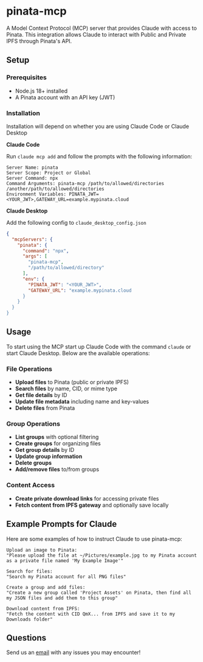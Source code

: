 # pinata-mcp

A Model Context Protocol (MCP) server that provides Claude with access to Pinata. This integration allows Claude to interact with Public and Private IPFS through Pinata's API.

## Setup

### Prerequisites

- Node.js 18+ installed
- A Pinata account with an API key (JWT)

### Installation

Installation will depend on whether you are using Claude Code or Claude Desktop

**Claude Code**

Run `claude mcp add` and follow the prompts with the following information:

```
Server Name: pinata
Server Scope: Project or Global
Server Command: npx
Command Arguments: pinata-mcp /path/to/allowed/directories /another/path/to/allowed/directories
Environment Variables: PINATA_JWT=<YOUR_JWT>,GATEWAY_URL=example.mypinata.cloud
```

**Claude Desktop**

Add the following config to `claude_desktop_config.json`

```json
{
  "mcpServers": {
    "pinata": {
      "command": "npx",
      "args": [
        "pinata-mcp",
        "/path/to/allowed/directory"
      ],
      "env": {
        "PINATA_JWT": "<YOUR_JWT>",
        "GATEWAY_URL": "example.mypinata.cloud
      }
    }
  }
}
```

## Usage

To start using the MCP start up Claude Code with the command `claude` or start Claude Desktop. Below are the available operations:

### File Operations

- **Upload files** to Pinata (public or private IPFS)
- **Search files** by name, CID, or mime type
- **Get file details** by ID
- **Update file metadata** including name and key-values
- **Delete files** from Pinata

### Group Operations

- **List groups** with optional filtering
- **Create groups** for organizing files
- **Get group details** by ID
- **Update group information**
- **Delete groups**
- **Add/remove files** to/from groups

### Content Access

- **Create private download links** for accessing private files
- **Fetch content from IPFS gateway** and optionally save locally

## Example Prompts for Claude

Here are some examples of how to instruct Claude to use pinata-mcp:

```
Upload an image to Pinata:
"Please upload the file at ~/Pictures/example.jpg to my Pinata account as a private file named 'My Example Image'"

Search for files:
"Search my Pinata account for all PNG files"

Create a group and add files:
"Create a new group called 'Project Assets' on Pinata, then find all my JSON files and add them to this group"

Download content from IPFS:
"Fetch the content with CID QmX... from IPFS and save it to my Downloads folder"
```

## Questions

Send us an [email](mailto:steve@pinata.cloud) with any issues you may encounter!
